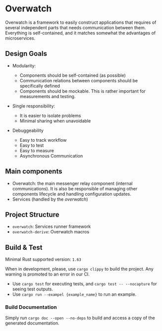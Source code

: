 # Overwatch

Overwatch is a framework to easily construct applications that requires of several independent
parts that needs communication between them.
Everything is self-contained, and it matches somewhat the advantages of microservices.

## Design Goals

- Modularity:
    - Components should be self-contained (as possible)
    - Communication relations between components should be specifically defined
    - Components should be mockable. This is rather important for measurements and testing.

- Single responsibility:
    - It is easier to isolate problems
    - Minimal sharing when unavoidable

- Debuggeability
    - Easy to track workflow
    - Easy to test
    - Easy to measure
    - Asynchronous Communication

## Main components

- Overwatch: the main messenger relay component (internal communications). It is also be responsible of managing other components lifecycle and handling configuration updates.
- Services (handled by the *overwatch*)

## Project Structure

* `overwatch`: Services runner framework
* `overwatch-derive`: Overwatch macros

## Build & Test

Minimal Rust supported version: `1.63`

When in development, please, use `cargo clippy` to build the project. Any warning is promoted to an error in our CI.

* Use `cargo test` for executing tests, and `cargo test -- --nocapture` for seeing test outputs.
* Use `cargo run --exampel {example_name}` to run an example.

### Build Documentation

Simply run `cargo doc --open --no-deps` to build and access a copy of the generated documentation.
